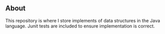 ## About

This repository is where I store implements of data structures in the Java language. Junit tests are included to ensure implementation is correct.

